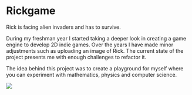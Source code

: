 # Rickgame
Rick is facing alien invaders and has to survive.

During my freshman year I started taking a deeper look in creating a game engine to develop 2D indie games. Over the years I have made minor adjustments such as uploading an image of Rick. 
The current state of the project presents me with enough challenges to refactor it. 

The idea behind this project was to create a playground for myself where you can experiment with mathematics, physics and computer science.

![](../master/simple.png)
